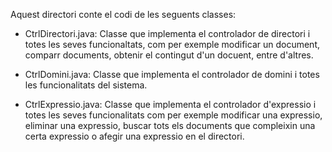 Aquest directori conte el codi de les seguents classes:

- CtrlDirectori.java: Classe que implementa el controlador de directori i totes les seves funcionaltats, com per exemple modificar un document, comparr documents,
                       obtenir el contingut d'un docuent, entre d'altres.

- CtrlDomini.java: Classe que implementa el controlador de domini i totes les funcionalitats del sistema.

- CtrlExpressio.java: Classe que implementa el controlador d'expressio i totes les seves funcionalitats com per exemple modificar una expressio, eliminar una expressio,
                       buscar tots els documents que compleixin una certa expressio o afegir una expressio en el directori.
